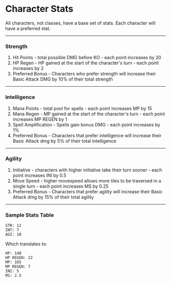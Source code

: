 # Character Stats

All characters, not classes, have a base set of stats. Each character will have a preferred stat.

---
### Strength

  1. Hit Points
    - total possible DMG before KO
    - each point increases by 20
  2. HP Regen
    - HP gained at the start of the character's turn
    - each point increases by 2
  3. Preferred Bonus
    - Characters who prefer strength will increase their Basic Attack DMG by 10% of their total strength
---
### Intelligence

  1. Mana Points
    - total pool for spells
    - each point increases MP by 15
  2. Mana Regen
    - MP gained at the start of the character's turn
    - each point increases MP REGEN by 1
  3. Spell Amplification
    - Spells gain bonus DMG
    - each point increases by 1%
  4. Preferred Bonus
    - Characters that prefer intelligence will increase their Basic Attack dmg by 5% of their total intelligence

---
### Agility

  1. Initiative
    - characters with higher initiative take their turn sooner
    - each point increases INI by 0.5
  2. Move Speed
    - higher movespeed allows more tiles to be traversed in a single turn
    - each point increases MS by 0.25
  3. Preferred Bonus
    - Characters that prefer agility will increase their Basic Attack dmg by 15% of their total agility
---

### Sample Stats Table

```
STR: 12
INT: 7
AGI: 10
```

Which translates to:
```
HP: 140
HP REGEN: 22
MP: 105
MP REGEN: 7
INI: 5
MS: 2.5
```
